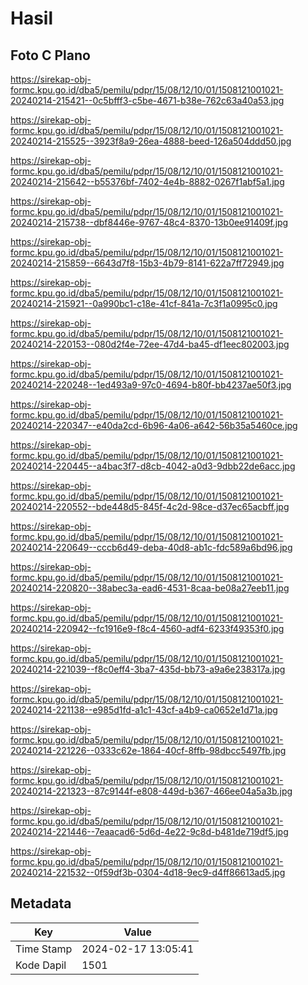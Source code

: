 # Hasil

## Foto C Plano

https://sirekap-obj-formc.kpu.go.id/dba5/pemilu/pdpr/15/08/12/10/01/1508121001021-20240214-215421--0c5bfff3-c5be-4671-b38e-762c63a40a53.jpg

https://sirekap-obj-formc.kpu.go.id/dba5/pemilu/pdpr/15/08/12/10/01/1508121001021-20240214-215525--3923f8a9-26ea-4888-beed-126a504ddd50.jpg

https://sirekap-obj-formc.kpu.go.id/dba5/pemilu/pdpr/15/08/12/10/01/1508121001021-20240214-215642--b55376bf-7402-4e4b-8882-0267f1abf5a1.jpg

https://sirekap-obj-formc.kpu.go.id/dba5/pemilu/pdpr/15/08/12/10/01/1508121001021-20240214-215738--dbf8446e-9767-48c4-8370-13b0ee91409f.jpg

https://sirekap-obj-formc.kpu.go.id/dba5/pemilu/pdpr/15/08/12/10/01/1508121001021-20240214-215859--6643d7f8-15b3-4b79-8141-622a7ff72949.jpg

https://sirekap-obj-formc.kpu.go.id/dba5/pemilu/pdpr/15/08/12/10/01/1508121001021-20240214-215921--0a990bc1-c18e-41cf-841a-7c3f1a0995c0.jpg

https://sirekap-obj-formc.kpu.go.id/dba5/pemilu/pdpr/15/08/12/10/01/1508121001021-20240214-220153--080d2f4e-72ee-47d4-ba45-df1eec802003.jpg

https://sirekap-obj-formc.kpu.go.id/dba5/pemilu/pdpr/15/08/12/10/01/1508121001021-20240214-220248--1ed493a9-97c0-4694-b80f-bb4237ae50f3.jpg

https://sirekap-obj-formc.kpu.go.id/dba5/pemilu/pdpr/15/08/12/10/01/1508121001021-20240214-220347--e40da2cd-6b96-4a06-a642-56b35a5460ce.jpg

https://sirekap-obj-formc.kpu.go.id/dba5/pemilu/pdpr/15/08/12/10/01/1508121001021-20240214-220445--a4bac3f7-d8cb-4042-a0d3-9dbb22de6acc.jpg

https://sirekap-obj-formc.kpu.go.id/dba5/pemilu/pdpr/15/08/12/10/01/1508121001021-20240214-220552--bde448d5-845f-4c2d-98ce-d37ec65acbff.jpg

https://sirekap-obj-formc.kpu.go.id/dba5/pemilu/pdpr/15/08/12/10/01/1508121001021-20240214-220649--cccb6d49-deba-40d8-ab1c-fdc589a6bd96.jpg

https://sirekap-obj-formc.kpu.go.id/dba5/pemilu/pdpr/15/08/12/10/01/1508121001021-20240214-220820--38abec3a-ead6-4531-8caa-be08a27eeb11.jpg

https://sirekap-obj-formc.kpu.go.id/dba5/pemilu/pdpr/15/08/12/10/01/1508121001021-20240214-220942--fc1916e9-f8c4-4560-adf4-6233f49353f0.jpg

https://sirekap-obj-formc.kpu.go.id/dba5/pemilu/pdpr/15/08/12/10/01/1508121001021-20240214-221039--f8c0eff4-3ba7-435d-bb73-a9a6e238317a.jpg

https://sirekap-obj-formc.kpu.go.id/dba5/pemilu/pdpr/15/08/12/10/01/1508121001021-20240214-221138--e985d1fd-a1c1-43cf-a4b9-ca0652e1d71a.jpg

https://sirekap-obj-formc.kpu.go.id/dba5/pemilu/pdpr/15/08/12/10/01/1508121001021-20240214-221226--0333c62e-1864-40cf-8ffb-98dbcc5497fb.jpg

https://sirekap-obj-formc.kpu.go.id/dba5/pemilu/pdpr/15/08/12/10/01/1508121001021-20240214-221323--87c9144f-e808-449d-b367-466ee04a5a3b.jpg

https://sirekap-obj-formc.kpu.go.id/dba5/pemilu/pdpr/15/08/12/10/01/1508121001021-20240214-221446--7eaacad6-5d6d-4e22-9c8d-b481de719df5.jpg

https://sirekap-obj-formc.kpu.go.id/dba5/pemilu/pdpr/15/08/12/10/01/1508121001021-20240214-221532--0f59df3b-0304-4d18-9ec9-d4ff86613ad5.jpg


## Metadata

| Key        | Value               |
| ---------- | ------------------- |
| Time Stamp | 2024-02-17 13:05:41 |
| Kode Dapil | 1501                |



